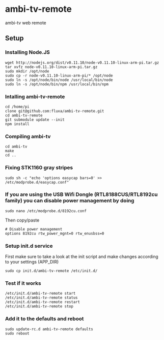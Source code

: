 ambi-tv-remote
==============

ambi-tv web remote

## Setup

### Installing Node.JS
```
wget http://nodejs.org/dist/v0.11.10/node-v0.11.10-linux-arm-pi.tar.gz
tar xvfz node-v0.11.10-linux-arm-pi.tar.gz
sudo mkdir /opt/node
sudo cp -r node-v0.11.10-linux-arm-pi/* /opt/node
sudo ln -s /opt/node/bin/node /usr/local/bin/node
sudo ln -s /opt/node/bin/npm /usr/local/bin/npm
```

### Intalling ambi-tv-remote
```
cd /home/pi
clone git@github.com:fluxa/ambi-tv-remote.git
cd ambi-tv-remote
git submodule update --init
npm install
```

### Compiling ambi-tv
```
cd ambi-tv
make
cd ..
```

### Fixing STK1160 gray stripes
```
sudo sh -c "echo 'options easycap bars=0' >> /etc/modprobe.d/easycap.conf"
```

### If you are using the USB Wifi Dongle (RTL8188CUS/RTL8192cu family) you can disable power management by doing 
```
sudo nano /etc/modprobe.d/8192cu.conf
```
Then copy/paste
```
# Disable power management
options 8192cu rtw_power_mgnt=0 rtw_enusbss=0
```

### Setup init.d service
First make sure to take a look at the init script and make changes according to your settings (APP_DIR)
```
sudo cp init.d/ambi-tv-remote /etc/init.d/
```

### Test if it works
```
/etc/init.d/ambi-tv-remote start
/etc/init.d/ambi-tv-remote status
/etc/init.d/ambi-tv-remote restart
/etc/init.d/ambi-tv-remote stop
```

### Add it to the defaults and reboot
```
sudo update-rc.d ambi-tv-remote defaults
sudo reboot
```
